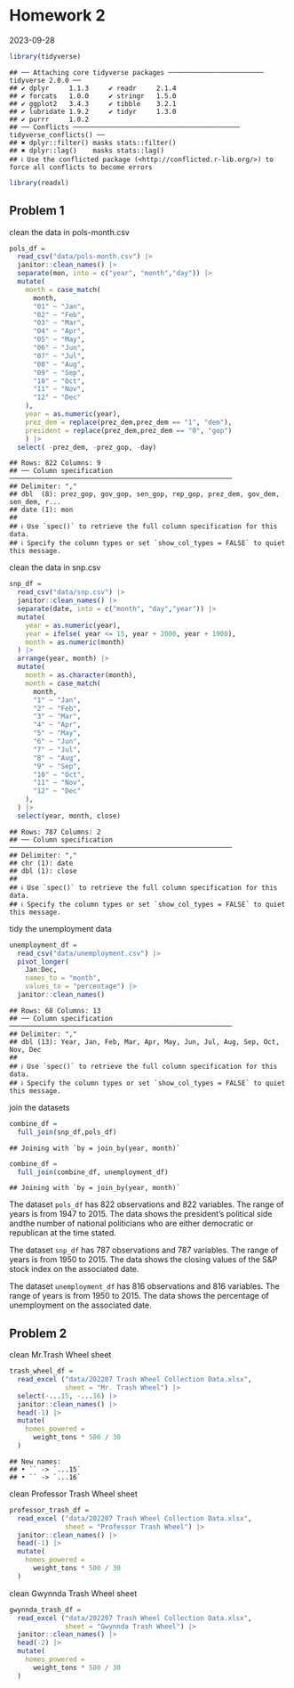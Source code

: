 Homework 2
================
2023-09-28

``` r
library(tidyverse)
```

    ## ── Attaching core tidyverse packages ──────────────────────── tidyverse 2.0.0 ──
    ## ✔ dplyr     1.1.3     ✔ readr     2.1.4
    ## ✔ forcats   1.0.0     ✔ stringr   1.5.0
    ## ✔ ggplot2   3.4.3     ✔ tibble    3.2.1
    ## ✔ lubridate 1.9.2     ✔ tidyr     1.3.0
    ## ✔ purrr     1.0.2     
    ## ── Conflicts ────────────────────────────────────────── tidyverse_conflicts() ──
    ## ✖ dplyr::filter() masks stats::filter()
    ## ✖ dplyr::lag()    masks stats::lag()
    ## ℹ Use the conflicted package (<http://conflicted.r-lib.org/>) to force all conflicts to become errors

``` r
library(readxl)
```

## Problem 1

clean the data in pols-month.csv

``` r
pols_df = 
  read_csv("data/pols-month.csv") |>
  janitor::clean_names() |>
  separate(mon, into = c("year", "month","day")) |>
  mutate(
    month = case_match(
      month,
      "01" ~ "Jan",
      "02" ~ "Feb",
      "03" ~ "Mar",
      "04" ~ "Apr",
      "05" ~ "May",
      "06" ~ "Jun",
      "07" ~ "Jul",
      "08" ~ "Aug",
      "09" ~ "Sep",
      "10" ~ "Oct",
      "11" ~ "Nov",
      "12" ~ "Dec"
    ),
    year = as.numeric(year),
    prez_dem = replace(prez_dem,prez_dem == "1", "dem"),
    president = replace(prez_dem,prez_dem == "0", "gop")
    ) |>
  select( -prez_dem, -prez_gop, -day)
```

    ## Rows: 822 Columns: 9
    ## ── Column specification ────────────────────────────────────────────────────────
    ## Delimiter: ","
    ## dbl  (8): prez_gop, gov_gop, sen_gop, rep_gop, prez_dem, gov_dem, sen_dem, r...
    ## date (1): mon
    ## 
    ## ℹ Use `spec()` to retrieve the full column specification for this data.
    ## ℹ Specify the column types or set `show_col_types = FALSE` to quiet this message.

clean the data in snp.csv

``` r
snp_df = 
  read_csv("data/snp.csv") |>
  janitor::clean_names() |>
  separate(date, into = c("month", "day","year")) |>
  mutate(
    year = as.numeric(year),
    year = ifelse( year <= 15, year + 2000, year + 1900),
    month = as.numeric(month)
  ) |>
  arrange(year, month) |>
  mutate(
    month = as.character(month),
    month = case_match(
      month,
      "1" ~ "Jan",
      "2" ~ "Feb",
      "3" ~ "Mar",
      "4" ~ "Apr",
      "5" ~ "May",
      "6" ~ "Jun",
      "7" ~ "Jul",
      "8" ~ "Aug",
      "9" ~ "Sep",
      "10" ~ "Oct",
      "11" ~ "Nov",
      "12" ~ "Dec"
    ),
  ) |>
  select(year, month, close) 
```

    ## Rows: 787 Columns: 2
    ## ── Column specification ────────────────────────────────────────────────────────
    ## Delimiter: ","
    ## chr (1): date
    ## dbl (1): close
    ## 
    ## ℹ Use `spec()` to retrieve the full column specification for this data.
    ## ℹ Specify the column types or set `show_col_types = FALSE` to quiet this message.

tidy the unemployment data

``` r
unemployment_df = 
  read_csv("data/unemployment.csv") |>
  pivot_longer(
    Jan:Dec,
    names_to = "month", 
    values_to = "percentage") |>
  janitor::clean_names()
```

    ## Rows: 68 Columns: 13
    ## ── Column specification ────────────────────────────────────────────────────────
    ## Delimiter: ","
    ## dbl (13): Year, Jan, Feb, Mar, Apr, May, Jun, Jul, Aug, Sep, Oct, Nov, Dec
    ## 
    ## ℹ Use `spec()` to retrieve the full column specification for this data.
    ## ℹ Specify the column types or set `show_col_types = FALSE` to quiet this message.

join the datasets

``` r
combine_df = 
  full_join(snp_df,pols_df)
```

    ## Joining with `by = join_by(year, month)`

``` r
combine_df = 
  full_join(combine_df, unemployment_df)
```

    ## Joining with `by = join_by(year, month)`

The dataset `pols_df` has 822 observations and 822 variables. The range
of years is from 1947 to 2015. The data shows the president’s political
side andthe number of national politicians who are either democratic or
republican at the time stated.

The dataset `snp_df` has 787 observations and 787 variables. The range
of years is from 1950 to 2015. The data shows the closing values of the
S&P stock index on the associated date.

The dataset `unemployment_df` has 816 observations and 816 variables.
The range of years is from 1950 to 2015. The data shows the percentage
of unemployment on the associated date.

## Problem 2

clean Mr.Trash Wheel sheet

``` r
trash_wheel_df =
  read_excel ("data/202207 Trash Wheel Collection Data.xlsx", 
              sheet = "Mr. Trash Wheel") |>
  select(-...15, -...16) |>
  janitor::clean_names() |>
  head(-1) |>
  mutate(
    homes_powered = 
      weight_tons * 500 / 30
  )
```

    ## New names:
    ## • `` -> `...15`
    ## • `` -> `...16`

clean Professor Trash Wheel sheet

``` r
professor_trash_df =
  read_excel ("data/202207 Trash Wheel Collection Data.xlsx", 
              sheet = "Professor Trash Wheel") |>
  janitor::clean_names() |>
  head(-1) |>
  mutate(
    homes_powered = 
      weight_tons * 500 / 30
  )
```

clean Gwynnda Trash Wheel sheet

``` r
gwynnda_trash_df =
  read_excel ("data/202207 Trash Wheel Collection Data.xlsx", 
              sheet = "Gwynnda Trash Wheel") |>
  janitor::clean_names() |>
  head(-2) |>
  mutate(
    homes_powered = 
      weight_tons * 500 / 30
  )
```
